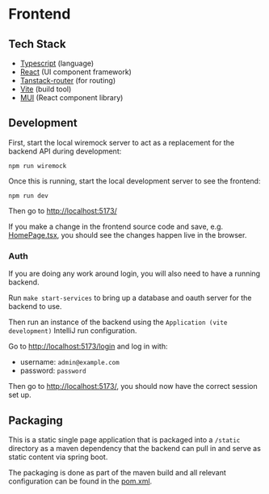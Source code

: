 # Frontend

## Tech Stack
- [Typescript](https://www.typescriptlang.org/) (language)
- [React](https://react.dev/) (UI component framework)
- [Tanstack-router](https://tanstack.com/router/latest) (for routing)
- [Vite](https://vite.dev/) (build tool)
- [MUI](https://mui.com/) (React component library)

## Development
First, start the local wiremock server to act as a replacement for the backend API during development:

```shell
npm run wiremock
```

Once this is running, start the local development server to see the frontend:

```shell
npm run dev
```

Then go to [http://localhost:5173/](http://localhost:5173/)

If you make a change in the frontend source code and save, e.g. [HomePage.tsx](src/components/index/HomePage.tsx),
you should see the changes happen live in the browser.

### Auth
If you are doing any work around login, you will also need to have a running backend.

Run `make start-services` to bring up a database and oauth server for the backend to use.

Then run an instance of the backend using the `Application (vite development)` IntelliJ run configuration.

Go to [http://localhost:5173/login](http://localhost:5173/login) and log in with:
- username: `admin@example.com`
- password: `password`

Then go to [http://localhost:5173/](http://localhost:5173/), you should now have the correct session set up.

## Packaging

This is a static single page application that is packaged into a `/static` directory as a maven dependency that
the backend can pull in and serve as static content via spring boot.

The packaging is done as part of the maven build and all relevant configuration can be found in the [pom.xml](pom.xml).